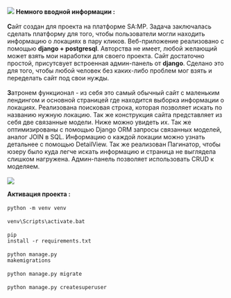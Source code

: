 <img src="https://www.upload.ee/image/15596682/stalker-map.jpg">
<b>Немного вводной информации :</b>
<br>
<br>
<b>С</b>айт создан для проекта на платформе SA:MP. Задача заключалась сделать платформу для того, чтобы пользователи могли находить информацию о локациях в пару кликов. Веб-приложение реализовано с помощью <b>django + postgresql</b>. Авторства не имеет, любой желающий может взять мои наработки для своего проекта. Сайт достаточно простой, присутсвует встроенная админ-панель от <b>django</b>. Сделано это для того, чтобы любой человек без каких-либо проблем мог взять и переделать сайт под свои нужды.
<br>
<br>
<b>З</b>атронем функционал - из себя это самый обычный сайт с маленьким лендингом и основной страницей где находится выборка информации о локациях. Реализована поисковая строка, которая позволяет искать по названию нужную локацию. Так же конструкция сайта представляет из себя две связанные модели. Ниже можно увидеть их. Так же оптимизированы с помощью Django ORM запросы связанных моделей, аналог JOIN в SQL. Информацию о каждой локации можно узнать детальнее с помощью DetailView. Так же реализован Пагинатор, чтобы юзеру было куда легче искать информацию и страница не выглядела слишком нагружена. Админ-панель позволяет использовать CRUD к моделяем.
<br>
<br>
<img src="https://www.upload.ee/image/15596759/db.jpg">

<b>Активация проекта :</b>
<br>
<br>
<code>python -m venv venv</code>
<br>
<br>
<code>venv\Scripts\activate.bat</code>
<br>
<br>
<code>pip install -r requirements.txt</code>
<br>
<br>
<code>python manage.py makemigrations</code>
<br>
<br>
<code>python manage.py migrate</code>
<br>
<br>
<code>python manage.py createsuperuser</code>





